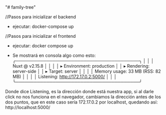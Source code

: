 "# family-tree" 




//Pasos para inicializar el backend

- ejecutar: docker-compose up 


//Pasos para inicializar el frontend

- ejecutar: docker compose up

- Se mostrará en consola algo como esto: 
 ╭────────────────────────────────────────╮
   │                                        │
   │   Nuxt @ v2.15.8                       │
   │                                        │
   │   ▸ Environment: production            │
   │   ▸ Rendering:   server-side           │
   │   ▸ Target:      server                │
   │                                        │
   │   Memory usage: 33 MB (RSS: 82 MB)     │
   │                                        │
   │   Listening: http://172.17.0.2:5000/   │
   │                                        │
   ╰────────────────────────────────────────╯

Donde dice Listening, es la dirección donde está nuestra app, si al darle click no nos funciona
en el navegador, cambiamos la dirección antes de los dos puntos, que en este caso
sería 172.17.0.2 por localhost, quedando así:
http://localhost:5000/



